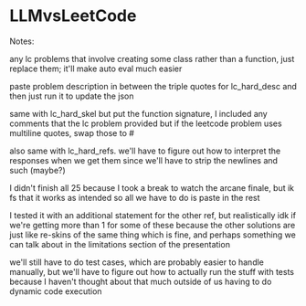 # LLMvsLeetCode

Notes:

any lc problems that involve creating some class rather than a function, just replace them; it'll make auto eval much easier

paste problem description in between the triple quotes for lc_hard_desc and then just run it to update the json

same with lc_hard_skel but put the function signature, I included any comments that the lc problem provided but if the leetcode problem uses multiline quotes, swap those to #

also same with lc_hard_refs. we'll have to figure out how to interpret the responses when we get them since we'll have to strip the newlines and such (maybe?)

I didn't finish all 25 because I took a break to watch the arcane finale, but ik fs that it works as intended so all we have to do is paste in the rest

I tested it with an additional statement for the other ref, but realistically idk if we're getting more than 1 for some of these because the other solutions are just like re-skins of the same thing
which is fine, and perhaps something we can talk about in the limitations section of the presentation

we'll still have to do test cases, which are probably easier to handle manually, but we'll have to figure out how to actually run the stuff with tests because I haven't thought about that much outside of us having to do dynamic code execution